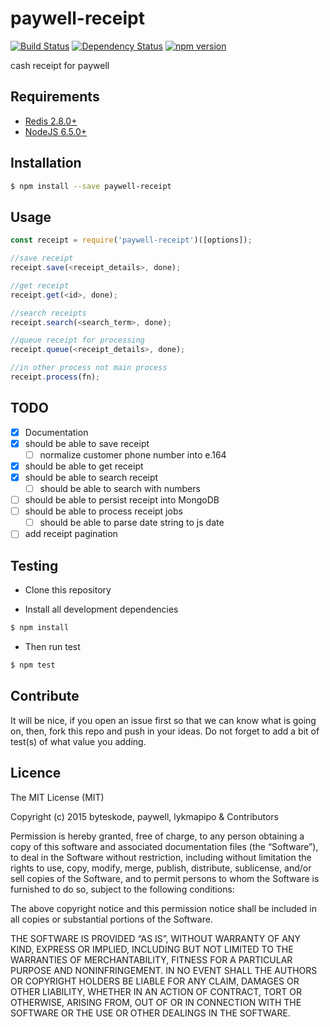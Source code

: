 paywell-receipt
================

[![Build Status](https://travis-ci.org/paywell/paywell-receipt.svg?branch=master)](https://travis-ci.org/paywell/paywell-receipt)
[![Dependency Status](https://img.shields.io/david/paywell/paywell-receipt.svg?style=flat)](https://david-dm.org/paywell/paywell-receipt)
[![npm version](https://badge.fury.io/js/paywell-receipt.svg)](https://badge.fury.io/js/paywell-receipt)

cash receipt for paywell

## Requirements
- [Redis 2.8.0+](http://redis.io/)
- [NodeJS 6.5.0+](https://nodejs.org/en/)

## Installation
```sh
$ npm install --save paywell-receipt
```

## Usage
```js
const receipt = require('paywell-receipt')([options]);

//save receipt
receipt.save(<receipt_details>, done);

//get receipt
receipt.get(<id>, done);

//search receipts
receipt.search(<search_term>, done);

//queue receipt for processing
receipt.queue(<receipt_details>, done);

//in other process not main process
receipt.process(fn);
```

## TODO
- [x] Documentation
- [x] should be able to save receipt
    + [ ] normalize customer phone number into e.164 
- [x] should be able to get receipt
- [x] should be able to search receipt
    + [ ] should be able to search with numbers 
- [ ] should be able to persist receipt into MongoDB
- [ ] should be able to process receipt jobs
    + [ ] should be able to parse date string to js date
- [ ] add receipt pagination 

## Testing
* Clone this repository

* Install all development dependencies
```sh
$ npm install
```

* Then run test
```sh
$ npm test
```

## Contribute
It will be nice, if you open an issue first so that we can know what is going on, then, fork this repo and push in your ideas. Do not forget to add a bit of test(s) of what value you adding.

## Licence
The MIT License (MIT)

Copyright (c) 2015 byteskode, paywell, lykmapipo & Contributors

Permission is hereby granted, free of charge, to any person obtaining a copy of this software and associated documentation files (the “Software”), to deal in the Software without restriction, including without limitation the rights to use, copy, modify, merge, publish, distribute, sublicense, and/or sell copies of the Software, and to permit persons to whom the Software is furnished to do so, subject to the following conditions:

The above copyright notice and this permission notice shall be included in all copies or substantial portions of the Software.

THE SOFTWARE IS PROVIDED “AS IS”, WITHOUT WARRANTY OF ANY KIND, EXPRESS OR IMPLIED, INCLUDING BUT NOT LIMITED TO THE WARRANTIES OF MERCHANTABILITY, FITNESS FOR A PARTICULAR PURPOSE AND NONINFRINGEMENT. IN NO EVENT SHALL THE AUTHORS OR COPYRIGHT HOLDERS BE LIABLE FOR ANY CLAIM, DAMAGES OR OTHER LIABILITY, WHETHER IN AN ACTION OF CONTRACT, TORT OR OTHERWISE, ARISING FROM, OUT OF OR IN CONNECTION WITH THE SOFTWARE OR THE USE OR OTHER DEALINGS IN THE SOFTWARE. 